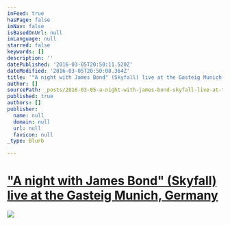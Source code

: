 ```yaml
---
inFeed: true
hasPage: false
inNav: false
isBasedOnUrl: null
inLanguage: null
starred: false
keywords: []
description: ''
datePublished: '2016-03-05T20:50:11.520Z'
dateModified: '2016-03-05T20:50:08.364Z'
title: '"A night with James Bond" (Skyfall) live at the Gasteig Munich, Germany'
author: []
sourcePath: _posts/2016-03-05-a-night-with-james-bond-skyfall-live-at-the-gasteig-muni.md
published: true
authors: []
publisher:
  name: null
  domain: null
  url: null
  favicon: null
_type: Blurb

---
```

# ["A night with James Bond" (Skyfall) live at the Gasteig Munich, Germany][0]
![](https://the-grid-user-content.s3-us-west-2.amazonaws.com/ad9e385d-f480-429c-86b9-bf09a6d971e4.jpg)

# 

[0]: http://www.muenchenevent.de/veranstaltungen/Eine_Nacht_mit_James_Bond-3431.html#__utma=239463644.2018674490.1454261112.1454261112.1454261112.1&__utmb=239463644.9.8.1454261353037&__utmc=239463644&__utmx=-&__utmz=239463644.1454261112.1.1.utmcsr=google|utmccn=%28organic%29|utmcmd=organic|utmctr=%28not%20provided%29&__utmv=-&__utmk=68615506